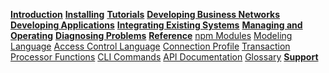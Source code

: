 **[Introduction](../introduction/introduction.html)**
**[Installing](../installing/installing-index.html)**
**[Tutorials](../tutorials/tutorials.html)**
**[Developing Business Networks](../business-network/business-network-index.html)**
**[Developing Applications](../applications/applications-index.html)**
**[Integrating Existing Systems](../integrating/integrating-index.html)**
**[Managing and Operating](../managing/managingindex.html)**
**[Diagnosing Problems](../problems/diagnostics.html)**
**[Reference](../reference/reference-index.html)**
[npm Modules](../reference/MeetTheModules.html )
[Modeling Language](../reference/cto_language.html )
[Access Control Language](../reference/acl_language.html )
[Connection Profile](../reference/connectionprofile.html )
[Transaction Processor Functions](../reference/js_scripts.html )
[CLI Commands](../reference/commands.html )
[API Documentation](../jsdoc/index.html )
[Glossary](../reference/glossary.html )
**[Support](../support/index.html)**
